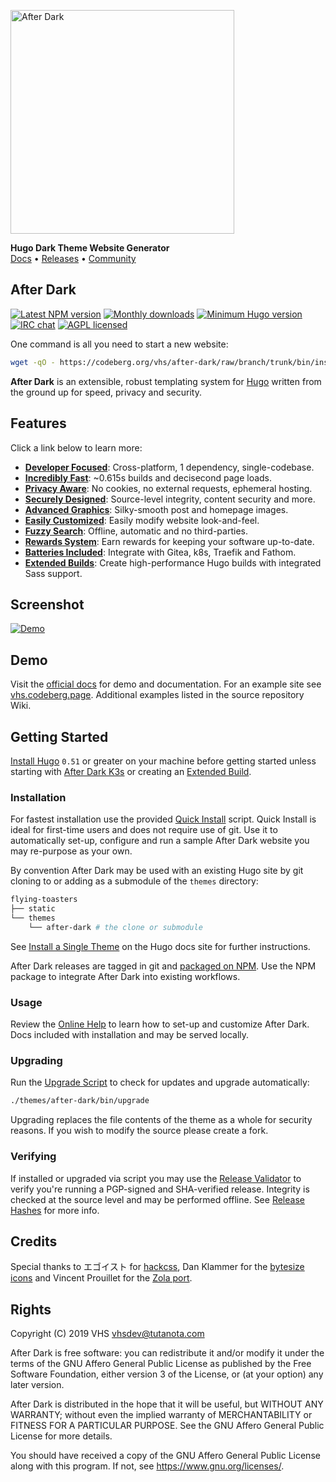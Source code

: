 <img
  alt="After Dark"
  src="https://codeberg.org/vhs/after-dark/raw/branch/master/static/images/logo-dark.png"
  width="358">

**Hugo Dark Theme Website Generator**
<br>[Docs](https://vhs.codeberg.page/after-dark) • [Releases](https://codeberg.org/vhs/after-dark/releases) • [Community](https://t.me/afterdarkhugo)

## After Dark

[![Latest NPM version](https://img.shields.io/npm/v/after-dark.svg?style=flat-square)](https://www.npmjs.com/package/after-dark)
[![Monthly downloads](https://img.shields.io/npm/dm/after-dark.svg?style=flat-square)](https://www.npmjs.com/package/after-dark)
[![Minimum Hugo version](https://img.shields.io/badge/hugo->%3D%200.51-FF4088.svg?style=flat-square)](https://gohugo.io)
[![IRC chat](https://img.shields.io/badge/irc-%23after--dark-32AFED.svg?style=flat-square&longCache=true)](https://vhs.codeberg.page/after-dark/#chat)
[![AGPL licensed](https://img.shields.io/npm/l/after-dark.svg?style=flat-square&longCache=true)](https://codeberg.org/vhs/after-dark/src/branch/master/COPYING)

One command is all you need to start a new website:

```sh
wget -qO - https://codeberg.org/vhs/after-dark/raw/branch/trunk/bin/install | sh
```

**After Dark** is an extensible, robust templating system for [Hugo](https://gohugo.io) written from the ground up for speed, privacy and security.

## Features

Click a link below to learn more:

- **[Developer Focused](https://vhs.codeberg.page/after-dark/#feature-workflow)**: Cross-platform, 1 dependency, single-codebase.
- **[Incredibly Fast](https://vhs.codeberg.page/after-dark/#feature-speed)**: ~0.615s builds and decisecond page loads.
- **[Privacy Aware](https://vhs.codeberg.page/after-dark/#feature-privacy)**: No cookies, no external requests, ephemeral hosting.
- **[Securely Designed](https://vhs.codeberg.page/after-dark/#feature-security)**: Source-level integrity, content security and more.
- **[Advanced Graphics](https://vhs.codeberg.page/after-dark/#feature-graphics)**: Silky-smooth post and homepage images.
- **[Easily Customized](https://vhs.codeberg.page/after-dark/#feature-customize)**: Easily modify website look-and-feel.
- **[Fuzzy Search](https://vhs.codeberg.page/after-dark/#feature-search)**: Offline, automatic and no third-parties.
- **[Rewards System](https://vhs.codeberg.page/after-dark/#feature-rewards)**: Earn rewards for keeping your software up-to-date.
- **[Batteries Included](https://vhs.codeberg.page/after-dark/#feature-extras)**: Integrate with Gitea, k8s, Traefik and Fathom.
- **[Extended Builds](https://vhs.codeberg.page/after-dark/#feature-builds)**: Create high-performance Hugo builds with integrated Sass support.

## Screenshot

[![Demo](https://vhs.codeberg.page/after-dark/images/screenshots/after-dark-v6.15.0-homepage-fs8.png)](https://vhs.codeberg.page/after-dark)

## Demo

Visit the [official docs](https://vhs.codeberg.page/after-dark) for demo and documentation. For an example site see [vhs.codeberg.page](https://vhs.codeberg.page). Additional examples listed in the source repository Wiki.

## Getting Started

[Install Hugo](https://gohugo.io/getting-started/installing) `0.51` or greater on your machine before getting started unless starting with [After Dark K3s](https://vhs.codeberg.page/after-dark/extra/after-dark-k3s) or creating an [Extended Build](https://vhs.codeberg.page/after-dark/#feature-builds).

### Installation

For fastest installation use the provided [Quick Install](https://vhs.codeberg.page/after-dark/feature/quick-install/) script. Quick Install is ideal for first-time users and does not require use of git. Use it to automatically set-up, configure and run a sample After Dark website you may re-purpose as your own.

By convention After Dark may be used with an existing Hugo site by git cloning to or adding as a submodule of the `themes` directory:

```sh
flying-toasters
├── static
└── themes
    └── after-dark # the clone or submodule
```

See [Install a Single Theme](https://gohugo.io/themes/installing-and-using-themes/#install-a-single-theme) on the Hugo docs site for further instructions.

After Dark releases are tagged in git and [packaged on NPM](https://www.npmjs.com/package/after-dark). Use the NPM package to integrate After Dark into existing workflows.

### Usage

Review the [Online Help](https://vhs.codeberg.page/after-dark/feature/online-help/) to learn how to set-up and customize After Dark. Docs included with installation and may be served locally.

### Upgrading

Run the [Upgrade Script](https://vhs.codeberg.page/after-dark/feature/upgrade-script/) to check for updates and upgrade automatically:

```sh
./themes/after-dark/bin/upgrade
```

Upgrading replaces the file contents of the theme as a whole for security reasons. If you wish to modify the source please create a fork.

### Verifying

If installed or upgraded via script you may use the [Release Validator](https://vhs.codeberg.page/after-dark/validate/) to verify you're running a PGP-signed and SHA-verified release. Integrity is checked at the source level and may be performed offline. See [Release Hashes](https://vhs.codeberg.page/after-dark/feature/release-hashes/) for more info.

## Credits

Special thanks to エゴイスト for [hackcss](https://codeberg.org/vhs/vhs/hack), Dan Klammer for the [bytesize icons](https://codeberg.org/vhs/bytesize-icons) and Vincent Prouillet for the [Zola port](https://www.getzola.org/themes/after-dark/).

## Rights

Copyright (C) 2019  VHS <vhsdev@tutanota.com>

After Dark is free software: you can redistribute it and/or modify
it under the terms of the GNU Affero General Public License as published
by the Free Software Foundation, either version 3 of the License, or
(at your option) any later version.

After Dark is distributed in the hope that it will be useful,
but WITHOUT ANY WARRANTY; without even the implied warranty of
MERCHANTABILITY or FITNESS FOR A PARTICULAR PURPOSE.  See the
GNU Affero General Public License for more details.

You should have received a copy of the GNU Affero General Public License
along with this program.  If not, see <https://www.gnu.org/licenses/>.

